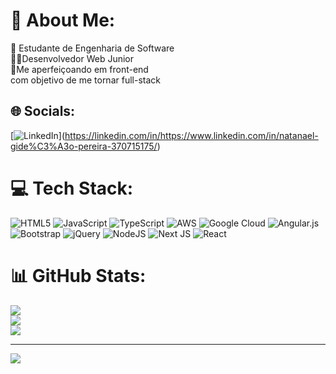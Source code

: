 # 💫 About Me:
📖 Estudante de Engenharia de Software<br>👨‍💻Desenvolvedor Web Junior<br>🎯Me aperfeiçoando em front-end<br>com objetivo de me tornar full-stack


## 🌐 Socials:
\[![LinkedIn](https://img.shields.io/badge/LinkedIn-%230077B5.svg?logo=linkedin&logoColor=white)](https://linkedin.com/in/https://www.linkedin.com/in/natanael-gide%C3%A3o-pereira-370715175/) 

# 💻 Tech Stack:
![HTML5](https://img.shields.io/badge/html5-%23E34F26.svg?style=flat&logo=html5&logoColor=white) ![JavaScript](https://img.shields.io/badge/javascript-%23323330.svg?style=flat&logo=javascript&logoColor=%23F7DF1E) ![TypeScript](https://img.shields.io/badge/typescript-%23007ACC.svg?style=flat&logo=typescript&logoColor=white) ![AWS](https://img.shields.io/badge/AWS-%23FF9900.svg?style=flat&logo=amazon-aws&logoColor=white) ![Google Cloud](https://img.shields.io/badge/Google%20Cloud-%234285F4.svg?style=flat&logo=google-cloud&logoColor=white) ![Angular.js](https://img.shields.io/badge/angular.js-%23E23237.svg?style=flat&logo=angularjs&logoColor=white) ![Bootstrap](https://img.shields.io/badge/bootstrap-%23563D7C.svg?style=flat&logo=bootstrap&logoColor=white) ![jQuery](https://img.shields.io/badge/jquery-%230769AD.svg?style=flat&logo=jquery&logoColor=white) ![NodeJS](https://img.shields.io/badge/node.js-6DA55F?style=flat&logo=node.js&logoColor=white) ![Next JS](https://img.shields.io/badge/Next-black?style=flat&logo=next.js&logoColor=white) ![React](https://img.shields.io/badge/react-%2320232a.svg?style=flat&logo=react&logoColor=%2361DAFB)
# 📊 GitHub Stats:
![](https://github-readme-stats.vercel.app/api?username=NatanaelGM&theme=dark&hide_border=true&include_all_commits=false&count_private=false)<br/>
![](https://github-readme-streak-stats.herokuapp.com/?user=NatanaelGM&theme=dark&hide_border=true)<br/>
![](https://github-readme-stats.vercel.app/api/top-langs/?username=NatanaelGM&theme=dark&hide_border=true&include_all_commits=false&count_private=false&layout=compact)

---
[![](https://visitcount.itsvg.in/api?id=NatanaelGM&icon=2&color=12)](https://visitcount.itsvg.in)

<!-- Proudly created with GPRM ( https://gprm.itsvg.in ) -->
